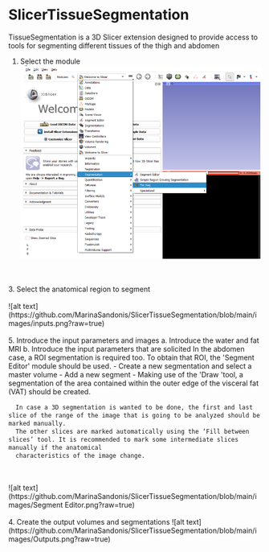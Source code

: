 
# SlicerTissueSegmentation
TissueSegmentation is a 3D Slicer extension designed to provide access to tools for segmenting different tissues of the thigh and abdomen 
1.	Select the module
![alt text](https://github.com/MarinaSandonis/SlicerTissueSegmentation/blob/main/images/module.png?raw=true)
<br>
<br>
3.	Select the anatomical region to segment
<br>
<br>
![alt text](https://github.com/MarinaSandonis/SlicerTissueSegmentation/blob/main/images/inputs.png?raw=true)
<br>
<br>
5.	Introduce the input parameters and images
    a.	Introduce the water and fat MRI 
    b.	Introduce the input parameters that are solicited
    In the abdomen case, a ROI segmentation is required too. To obtain that ROI, the 'Segment Editor' module should be used.
      - Create a new segmentation and select a master volume
      - Add a new segment 
      - Making use of the 'Draw 'tool, a segmentation of the area contained within the outer edge of the visceral fat (VAT) should be created.
      
      In case a 3D segmentation is wanted to be done, the first and last slice of the range of the image that is going to be analyzed should be marked manually. 
      The other slices are marked automatically using the ‘Fill between slices’ tool. It is recommended to mark some intermediate slices manually if the anatomical
      characteristics of the image change.  
<br>
<br>
![alt text](https://github.com/MarinaSandonis/SlicerTissueSegmentation/blob/main/images/Segment Editor.png?raw=true)
<br>
<br>
4.	Create the output volumes and segmentations
![alt text](https://github.com/MarinaSandonis/SlicerTissueSegmentation/blob/main/images/Outputs.png?raw=true)
<br>
<br>

